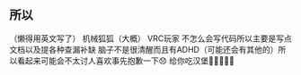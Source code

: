 ## 所以
（懒得用英文写了）
机械狐狐（大概）
VRC玩家
不怎么会写代码所以主要是写点文档以及提各种查漏补缺
脑子不是很清醒而且有ADHD（可能还会有其他的）所以看起来可能会不太讨人喜欢事先抱歉一下😞
给你吃汉堡🍔🍔🍔🍔🍔


<!--
**Menaed/Menaed** is a ✨ _special_ ✨ repository because its `README.md` (this file) appears on your GitHub profile.

Here are some ideas to get you started:

- 🔭 I’m currently working on ...
- 🌱 I’m currently learning ...
- 👯 I’m looking to collaborate on ...
- 🤔 I’m looking for help with ...
- 💬 Ask me about ...
- 📫 How to reach me: ...
- 😄 Pronouns: ...
- ⚡ Fun fact: ...
-->
